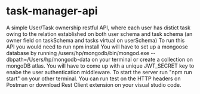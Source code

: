 # task-manager-api  

A simple User/Task ownership restful API, where each user has distict task owing to the relation established on both user schema and task schema (an owner field on taskSchema and tasks virtual on userSchema)
To run this API you would need to run npm install
You will have to set up a mongoose database by running /users/hp/mongodb/bin/mongod.exe --dbpath=/Users/hp/mongodb-data on your terminal or create a collection on mongoDB atlas. 
You will have to come up with a unique JWT_SECRET key to enabe the user authentication middleware. 
To start the server run "npm run start" on your other terminal.
You can run test on the HTTP headers on Postman or download Rest Client extension on your visual studio code.
